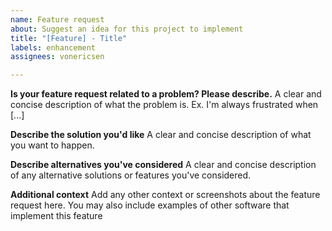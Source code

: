 ```yaml
---
name: Feature request
about: Suggest an idea for this project to implement
title: "[Feature] - Title"
labels: enhancement
assignees: vonericsen

---
```


**Is your feature request related to a problem? Please describe.**
A clear and concise description of what the problem is. Ex. I'm always frustrated when [...]

**Describe the solution you'd like**
A clear and concise description of what you want to happen.

**Describe alternatives you've considered**
A clear and concise description of any alternative solutions or features you've considered.

**Additional context**
Add any other context or screenshots about the feature request here.
You may also include examples of other software that implement this feature
